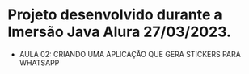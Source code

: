 # Projeto desenvolvido durante a Imersão Java Alura 27/03/2023.
* AULA 02: CRIANDO UMA APLICAÇÃO QUE GERA STICKERS PARA WHATSAPP
